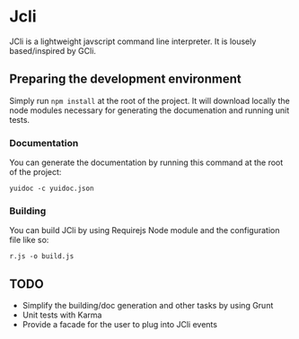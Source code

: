 # Jcli

JCli is a lightweight javscript command line interpreter. It is lousely based/inspired by GCli.

## Preparing the development environment
Simply run `npm install` at the root of the project. It will download locally the node modules necessary for generating the documenation and running unit tests.

### Documentation
You can generate the documentation by running this command at the root of the project:

`yuidoc -c yuidoc.json`

### Building
You can build JCli by using Requirejs Node module and the configuration file like so:

`r.js -o build.js`

## TODO
 - Simplify the building/doc generation and other tasks by using Grunt
 - Unit tests with Karma
 - Provide a facade for the user to plug into JCli events
